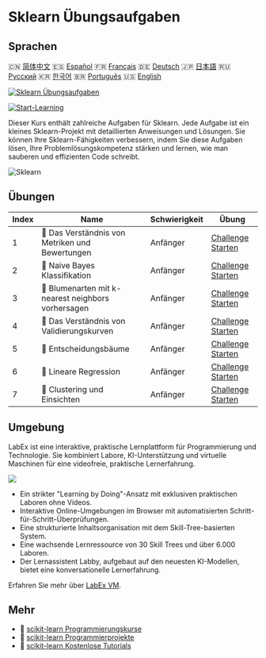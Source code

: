# Sklearn Übungsaufgaben

## Sprachen

🇨🇳 [简体中文](README_zh.md) 🇪🇸 [Español](README_es.md) 🇫🇷 [Français](README_fr.md) 🇩🇪 [Deutsch](README_de.md) 🇯🇵 [日本語](README_ja.md) 🇷🇺 [Русский](README_ru.md) 🇰🇷 [한국어](README_ko.md) 🇧🇷 [Português](README_pt.md) 🇺🇸 [English](README.md) 

[![Sklearn Übungsaufgaben](https://cover-creator.labex.io/sklearn-practice-challenges.png?lang=de)](https://labex.io/de/courses/sklearn-practice-challenges)

[![Start-Learning](https://img.shields.io/badge/Start-Learning-whitesmoke?style=for-the-badge)](https://labex.io/de/courses/sklearn-practice-challenges)

Dieser Kurs enthält zahlreiche Aufgaben für Sklearn. Jede Aufgabe ist ein kleines Sklearn-Projekt mit detaillierten Anweisungen und Lösungen. Sie können Ihre Sklearn-Fähigkeiten verbessern, indem Sie diese Aufgaben lösen, Ihre Problemlösungskompetenz stärken und lernen, wie man sauberen und effizienten Code schreibt.

![Sklearn](https://img.shields.io/badge/Sklearn-whitesmoke?style=for-the-badge&logo=sklearn)


## Übungen

|   Index | Name                                                | Schwierigkeit   | Übung                                                                                                                                  |
|---------|-----------------------------------------------------|-----------------|----------------------------------------------------------------------------------------------------------------------------------------|
|       1 | 🎯  Das Verständnis von Metriken und Bewertungen    | Anfänger        | <a target='_blank' href='https://labex.io/de/labs/python-understanding-metrics-and-scoring-185172'>Challenge Starten</a>               |
|       2 | 🎯  Naive Bayes Klassifikation                      | Anfänger        | <a target='_blank' href='https://labex.io/de/labs/python-naive-bayes-classification-250427'>Challenge Starten</a>                      |
|       3 | 🎯  Blumenarten mit k-nearest neighbors vorhersagen | Anfänger        | <a target='_blank' href='https://labex.io/de/labs/sklearn-predicting-flower-types-with-nearest-neighbors-256147'>Challenge Starten</a> |
|       4 | 🎯  Das Verständnis von Validierungskurven          | Anfänger        | <a target='_blank' href='https://labex.io/de/labs/python-understanding-validation-curves-106940'>Challenge Starten</a>                 |
|       5 | 🎯  Entscheidungsbäume                              | Anfänger        | <a target='_blank' href='https://labex.io/de/labs/python-decision-trees-92597'>Challenge Starten</a>                                   |
|       6 | 🎯  Lineare Regression                              | Anfänger        | <a target='_blank' href='https://labex.io/de/labs/python-linear-regression-185171'>Challenge Starten</a>                               |
|       7 | 🎯  Clustering und Einsichten                       | Anfänger        | <a target='_blank' href='https://labex.io/de/labs/python-clustering-and-insights-198286'>Challenge Starten</a>                         |

## Umgebung

LabEx ist eine interaktive, praktische Lernplattform für Programmierung und Technologie. Sie kombiniert Labore, KI-Unterstützung und virtuelle Maschinen für eine videofreie, praktische Lernerfahrung.

![](https://tutorial-screenshot.getvm.io/images/vm-1725247253.png)

- Ein strikter "Learning by Doing"-Ansatz mit exklusiven praktischen Laboren ohne Videos.
- Interaktive Online-Umgebungen im Browser mit automatisierten Schritt-für-Schritt-Überprüfungen.
- Eine strukturierte Inhaltsorganisation mit dem Skill-Tree-basierten System.
- Eine wachsende Lernressource von 30 Skill Trees und über 6.000 Laboren.
- Der Lernassistent Labby, aufgebaut auf den neuesten KI-Modellen, bietet eine konversationelle Lernerfahrung.

Erfahren Sie mehr über [LabEx VM](https://support.labex.io/using-labex/virtual-machine).

## Mehr

- 🔗 [scikit-learn Programmierungskurse](https://github.com/labex-labs/awesome-programming-courses)
- 🔗 [scikit-learn Programmierprojekte](https://github.com/labex-labs/awesome-programming-projects)
- 🔗 [scikit-learn Kostenlose Tutorials](https://github.com/labex-labs/sklearn-free-tutorials)

